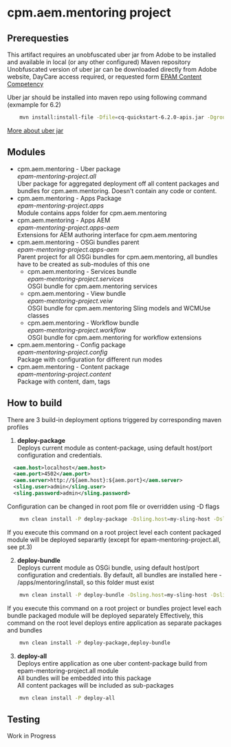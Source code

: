 cpm.aem.mentoring project
=========================================

Prerequesties
-------------
This artifact requires an unobfuscated uber jar from Adobe to be installed and available in local (or any other configured) Maven repository <br>
Unobfuscated version of uber jar can be downloaded directly from Adobe website, DayCare access required, or requested form
[EPAM Content Competency](mailto:OrgCompetencyContentServiceDesk@epam.com)<br>

Uber jar should be installed into maven repo using following command (exmample for 6.2)

```bash
    mvn install:install-file -Dfile=cq-quickstart-6.2.0-apis.jar -DgroupId=com.adobe.aem -DartifactId=uber-jar -Dversion=6.2.0 -Dclassifier=apis -Dpackaging=jar
```

[More about uber jar](https://docs.adobe.com/docs/en/aem/6-1/develop/dev-tools/ht-projects-maven.html)


Modules
-------
* cpm.aem.mentoring - Uber package<br>
*epam-mentoring-project.all*<br>
Uber package for aggregated deployment off all content packages and bundles for cpm.aem.mentoring. Doesn't contain any code or content.
* cpm.aem.mentoring - Apps Package<br>
*epam-mentoring-project.apps*<br>
Module contains apps folder for cpm.aem.mentoring
* cpm.aem.mentoring - Apps AEM<br>
*epam-mentoring-project.apps-aem*<br>
Extensions for AEM authoring interface for cpm.aem.mentoring
* cpm.aem.mentoring - OSGi bundles parent<br>
*epam-mentoring-project.apps-aem*<br>
Parent project for all OSGi bundles for cpm.aem.mentoring, all bundles have to be created as sub-modules of this one<br>
    * cpm.aem.mentoring - Services bundle<br>
    *epam-mentoring-project.services*<br>
    OSGI bundle for cpm.aem.mentoring services
    * cpm.aem.mentoring - View bundle<br>
    *epam-mentoring-project.veiw*<br>
    OSGI bundle for cpm.aem.mentoring Sling models and WCMUse classes
    * cpm.aem.mentoring - Workflow bundle<br>
    *epam-mentoring-project.workflow*<br>
    OSGI bundle for cpm.aem.mentoring for workflow extensions
* cpm.aem.mentoring - Config package<br>
*epam-mentoring-project.config*<br>
Package with configuration for different run modes
* cpm.aem.mentoring - Content package<br>
*epam-mentoring-project.content*<br>
Package with content, dam, tags

How to build
------------
There are 3 build-in deployment options triggered by corresponding maven profiles

1. **deploy-package** <br>
Deploys current module as content-package, using default host/port configuration and credentials.
```xml
  <aem.host>localhost</aem.host>
  <aem.port>4502</aem.port>
  <aem.server>http://${aem.host}:${aem.port}</aem.server>
  <sling.user>admin</sling.user>
  <sling.password>admin</sling.password>
```
Configuration can be changed in root pom file or overridden using -D flags
```bash
    mvn clean install -P deploy-package -Dsling.host=my-sling-host -Dsling.port=4503
```
If you execute this command on a root project level each content packaged module will be deployed separartly (except for epam-mentoring-project.all, see pt.3)

2. **deploy-bundle** <br>
Deploys current module as OSGi bundle, using default host/port configuration and credentials. By default, all bundles are installed here - /apps/mentoring/install, so this folder must exist
```bash
    mvn clean install -P deploy-bundle -Dsling.host=my-sling-host -Dsling.user=user
```
If you execute this command on a root project or bundles project level each bundle packaged module will be deployed separately
Effectively, this command on the root level deploys entire application as separate packages and bundles
```bash
    mvn clean install -P deploy-package,deploy-bundle
```

3. **deploy-all** <br>
Deploys entire application as one uber content-package build from epam-mentoring-project.all module<br>
All bundles will be embedded into this package<br>
All content packages will be included as sub-packages<br>
```bash
    mvn clean install -P deploy-all
```

Testing
-------
Work in Progress



